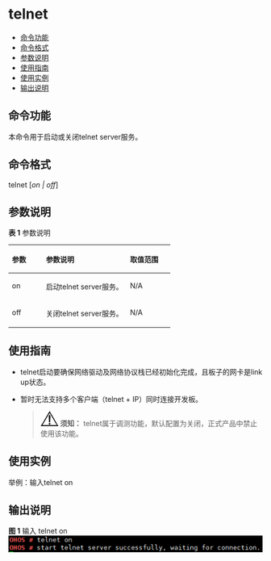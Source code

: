 # telnet<a name="ZH-CN_TOPIC_0000001179845941"></a>

-   [命令功能](#section3551830123913)
-   [命令格式](#section14897133233918)
-   [参数说明](#section977718353392)
-   [使用指南](#section134991538183916)
-   [使用实例](#section1097414426398)
-   [输出说明](#section11846624191310)

## 命令功能<a name="section3551830123913"></a>

本命令用于启动或关闭telnet server服务。

## 命令格式<a name="section14897133233918"></a>

telnet \[_on | off_\]

## 参数说明<a name="section977718353392"></a>

**表 1**  参数说明

<a name="table2844mcpsimp"></a>
<table><thead align="left"><tr id="row2850mcpsimp"><th class="cellrowborder" valign="top" width="21%" id="mcps1.2.4.1.1"><p id="p2852mcpsimp"><a name="p2852mcpsimp"></a><a name="p2852mcpsimp"></a>参数</p>
</th>
<th class="cellrowborder" valign="top" width="52%" id="mcps1.2.4.1.2"><p id="p2854mcpsimp"><a name="p2854mcpsimp"></a><a name="p2854mcpsimp"></a>参数说明</p>
</th>
<th class="cellrowborder" valign="top" width="27%" id="mcps1.2.4.1.3"><p id="p2856mcpsimp"><a name="p2856mcpsimp"></a><a name="p2856mcpsimp"></a>取值范围</p>
</th>
</tr>
</thead>
<tbody><tr id="row2857mcpsimp"><td class="cellrowborder" valign="top" width="21%" headers="mcps1.2.4.1.1 "><p id="p2859mcpsimp"><a name="p2859mcpsimp"></a><a name="p2859mcpsimp"></a>on</p>
</td>
<td class="cellrowborder" valign="top" width="52%" headers="mcps1.2.4.1.2 "><p id="p2861mcpsimp"><a name="p2861mcpsimp"></a><a name="p2861mcpsimp"></a>启动telnet server服务。</p>
</td>
<td class="cellrowborder" valign="top" width="27%" headers="mcps1.2.4.1.3 "><p id="p2863mcpsimp"><a name="p2863mcpsimp"></a><a name="p2863mcpsimp"></a>N/A</p>
</td>
</tr>
<tr id="row2864mcpsimp"><td class="cellrowborder" valign="top" width="21%" headers="mcps1.2.4.1.1 "><p id="p2866mcpsimp"><a name="p2866mcpsimp"></a><a name="p2866mcpsimp"></a>off</p>
</td>
<td class="cellrowborder" valign="top" width="52%" headers="mcps1.2.4.1.2 "><p id="p2868mcpsimp"><a name="p2868mcpsimp"></a><a name="p2868mcpsimp"></a>关闭telnet server服务。</p>
</td>
<td class="cellrowborder" valign="top" width="27%" headers="mcps1.2.4.1.3 "><p id="p2870mcpsimp"><a name="p2870mcpsimp"></a><a name="p2870mcpsimp"></a>N/A</p>
</td>
</tr>
</tbody>
</table>

## 使用指南<a name="section134991538183916"></a>

-   telnet启动要确保网络驱动及网络协议栈已经初始化完成，且板子的网卡是link up状态。
-   暂时无法支持多个客户端（telnet + IP）同时连接开发板。

    >![](../public_sys-resources/icon-notice.gif) **须知：** 
    >telnet属于调测功能，默认配置为关闭，正式产品中禁止使用该功能。


## 使用实例<a name="section1097414426398"></a>

举例：输入telnet on

## 输出说明<a name="section11846624191310"></a>

**图 1**  输入 telnet on<a name="fig127221042155418"></a>  
![](figure/输入-telnet-on.png "输入-telnet-on")


